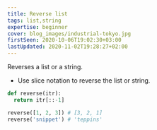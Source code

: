 ```yaml
---
title: Reverse list
tags: list,string
expertise: beginner
cover: blog_images/industrial-tokyo.jpg
firstSeen: 2020-10-06T19:02:30+03:00
lastUpdated: 2020-11-02T19:28:27+02:00
---
```


Reverses a list or a string.

- Use slice notation to reverse the list or string.

```py
def reverse(itr):
  return itr[::-1]
```

```py
reverse([1, 2, 3]) # [3, 2, 1]
reverse('snippet') # 'teppins'
```
